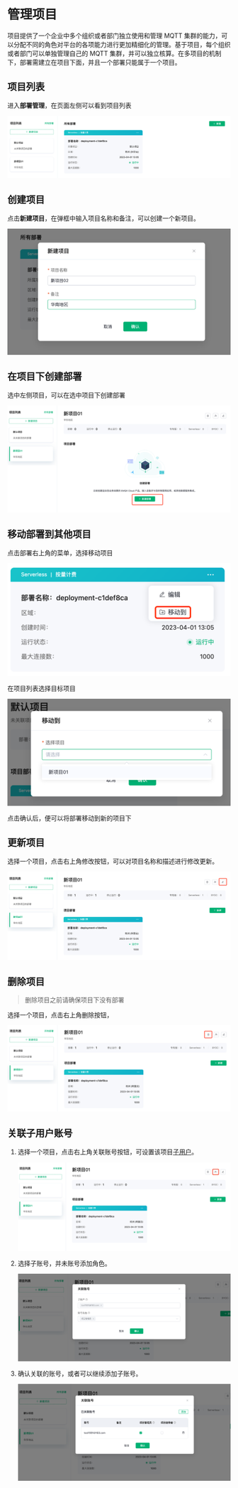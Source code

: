 # 管理项目

项目提供了一个企业中多个组织或者部门独立使用和管理 MQTT 集群的能力，可以分配不同的角色对平台的各项能力进行更加精细化的管理。基于项目，每个组织或者部门可以单独管理自己的 MQTT 集群，并可以独立核算。在多项目的机制下，部署需建立在项目下面，并且一个部署只能属于一个项目。

## 项目列表

进入**部署管理**，在页面左侧可以看到项目列表

![default_project](./_assets/default_project.png)

## 创建项目

点击**新建项目**，在弹框中输入项目名称和备注，可以创建一个新项目。

![create_project](./_assets/create_project.png)

## 在项目下创建部署

选中左侧项目，可以在选中项目下创建部署

![create_deployment_under_project](./_assets/create_deployment_under_project.png)

## 移动部署到其他项目

点击部署右上角的菜单，选择移动项目

![move_project_menu](./_assets/move_project_menu.png)

在项目列表选择目标项目

![move_project](./_assets/move_project.png)

点击确认后，便可以将部署移动到新的项目下


## 更新项目

选择一个项目，点击右上角修改按钮，可以对项目名称和描述进行修改更新。

![update_project_menu](./_assets/update_project_menu.png)


## 删除项目

> 删除项目之前请确保项目下没有部署

选择一个项目，点击右上角删除按钮，

![delete_project](./_assets/delete_project.png)

## 关联子用户账号

1. 选择一个项目，点击右上角关联账号按钮，可设置该项目[子用户](./role.md)。

   ![delete_project](./_assets/link_subuser.png)

2. 选择子账号，并未账号添加角色。

   ![delete_project](./_assets/add_subuser.png)

3. 确认关联的账号，或者可以继续添加子账号。

   ![delete_project](./_assets/confirm_subuser.png)
